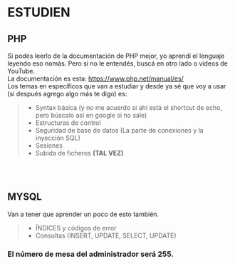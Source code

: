 # ESTUDIEN
## PHP
Si podés leerlo de la documentación de PHP mejor, yo aprendí el lenguaje leyendo eso nomás. Pero si no le entendés, buscá en otro lado o videos de YouTube.<br>
La documentación es esta: https://www.php.net/manual/es/<br>
Los temas en específicos que van a estudiar y desde ya sé que voy a usar (si después agrego algo más te digo) es:<br>
> * Syntax básica (y no me acuerdo si ahí está el shortcut de echo, pero búscalo así en google si no sale)<br>
> * Estructuras de control<br>
> * Seguridad de base de datos (La parte de conexiones y la inyección SQL)<br>
> * Sesiones<br>
> * Subida de ficheros **(TAL VEZ)**
<br>
<br>

## MYSQL
Van a tener que aprender un poco de esto también.<br>
> * ÍNDICES y códigos de error<br>
> * Consultas (INSERT, UPDATE, SELECT, UPDATE)<br>

### El número de mesa del administrador será 255.